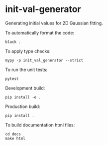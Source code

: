 # init-val-generator

Generating initial values for 2D Gaussian fitting.

To automatically format the code:
```
black .
```

To apply type checks:
```
mypy -p init_val_generator --strict
```

To run the unit tests:
```
pytest
```

Development build:
```
pip install -e .
```

Production build:
```
pip install .
```

To build documentation html files:
```
cd docs
make html
```